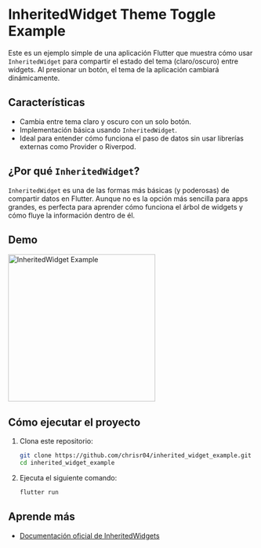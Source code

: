 # InheritedWidget Theme Toggle Example

Este es un ejemplo simple de una aplicación Flutter que muestra cómo usar `InheritedWidget` para compartir el estado del tema (claro/oscuro) entre widgets. Al presionar un botón, el tema de la aplicación cambiará dinámicamente.

## Características

- Cambia entre tema claro y oscuro con un solo botón.
- Implementación básica usando `InheritedWidget`.
- Ideal para entender cómo funciona el paso de datos sin usar librerías externas como Provider o Riverpod.

## ¿Por qué `InheritedWidget`?

`InheritedWidget` es una de las formas más básicas (y poderosas) de compartir datos en Flutter. Aunque no es la opción más sencilla para apps grandes, es perfecta para aprender cómo funciona el árbol de widgets y cómo fluye la información dentro de él.

## Demo
<img src="https://github.com/user-attachments/assets/7e5be666-13fd-4910-9543-bc65bb2896e6" alt="InheritedWidget Example" width="300">

## Cómo ejecutar el proyecto

1. Clona este repositorio:
     ```bash
     git clone https://github.com/chrisr04/inherited_widget_example.git
     cd inherited_widget_example
    ```

2. Ejecuta el siguiente comando:
     ```bash
     flutter run
    ```
     
## Aprende más
- [Documentación oficial de InheritedWidgets](https://api.flutter.dev/flutter/widgets/InheritedWidget-class.html)
